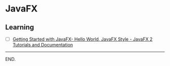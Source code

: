 # JavaFX

## Learning

- [ ] [Getting Started with JavaFX- Hello World, JavaFX Style - JavaFX 2 Tutorials and Documentation](https://docs.oracle.com/javafx/2/get_started/hello_world.htm)

---

END.
